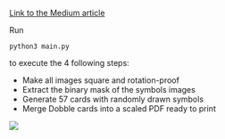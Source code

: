 [Link to the Medium article](https://medium.com/better-programming/generate-and-print-your-custom-dobble-274dc888a33e)

Run
```
python3 main.py
```
to execute the 4 following steps:
- Make all images square and rotation-proof
- Extract the binary mask of the symbols images
- Generate 57 cards with randomly drawn symbols
- Merge Dobble cards into a scaled PDF ready to print


![](./dobble_evolution.gif)
